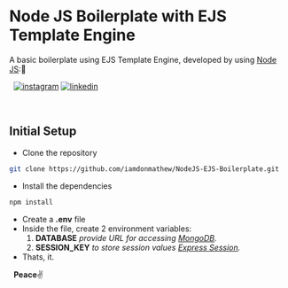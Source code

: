 # Node JS Boilerplate with EJS Template Engine
A basic boilerplate using EJS Template Engine, developed by using [Node JS](https://nodejs.org/en/):🤖

&nbsp;
[![instagram](http://img.shields.io/website?label=iamdonmathew&color=green&?&logo=instagram&down_message=follow&up_message=follow&logoColor=white&style=for-the-badge&url=https://www.instagram.com/iamdonmathew)](https://www.instagram.com/iamdonmathew/)
[![linkedin](http://img.shields.io/website?label=iamdonmathew&color=green&?&logo=linkedin&down_message=follow&up_message=follow&logoColor=white&style=for-the-badge&url=https://www.linkedin.com/in/iamdonmathew/)](https://www.linkedin.com/in/iamdonmathew/)

&nbsp;
## Initial Setup

* Clone the repository
```bash
git clone https://github.com/iamdonmathew/NodeJS-EJS-Boilerplate.git
```
* Install the dependencies
```bash
npm install
```
* Create a **.env** file
* Inside the file, create 2 environment variables:
    1. **DATABASE**     _provide URL for accessing [MongoDB](https://www.mongodb.com/3)._
    2. **SESSION_KEY**     _to store session values [Express Session](https://www.npmjs.com/package/express-session)._
* Thats, it.


&nbsp;
**Peace**:v:
